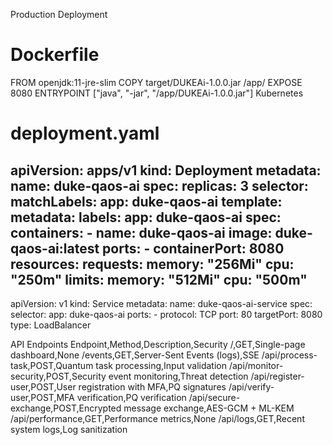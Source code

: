 Production Deployment
# Dockerfile
FROM openjdk:11-jre-slim
COPY target/DUKEAi-1.0.0.jar /app/
EXPOSE 8080
ENTRYPOINT ["java", "-jar", "/app/DUKEAi-1.0.0.jar"]
Kubernetes
# deployment.yaml
apiVersion: apps/v1
kind: Deployment
metadata:
  name: duke-qaos-ai
spec:
  replicas: 3
  selector:
    matchLabels:
      app: duke-qaos-ai
  template:
    metadata:
      labels:
        app: duke-qaos-ai
    spec:
      containers:
      - name: duke-qaos-ai
        image: duke-qaos-ai:latest
        ports:
        - containerPort: 8080
        resources:
          requests:
            memory: "256Mi"
            cpu: "250m"
          limits:
            memory: "512Mi"
            cpu: "500m"
---
apiVersion: v1
kind: Service
metadata:
  name: duke-qaos-ai-service
spec:
  selector:
    app: duke-qaos-ai
  ports:
    - protocol: TCP
      port: 80
      targetPort: 8080
  type: LoadBalancer
  
API Endpoints
Endpoint,Method,Description,Security
/,GET,Single-page dashboard,None
/events,GET,Server-Sent Events (logs),SSE
/api/process-task,POST,Quantum task processing,Input validation
/api/monitor-security,POST,Security event monitoring,Threat detection
/api/register-user,POST,User registration with MFA,PQ signatures
/api/verify-user,POST,MFA verification,PQ verification
/api/secure-exchange,POST,Encrypted message exchange,AES-GCM + ML-KEM
/api/performance,GET,Performance metrics,None
/api/logs,GET,Recent system logs,Log sanitization